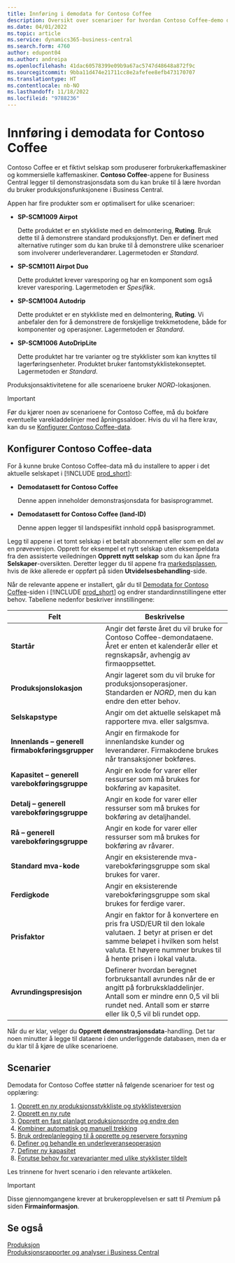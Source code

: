 ```yaml
---
title: Innføring i demodata for Contoso Coffee
description: Oversikt over scenarioer for hvordan Contoso Coffee-demo data kan hjelpe deg å lære hvordan du bruker produksjonsfunksjonene i Business Central.
ms.date: 04/01/2022
ms.topic: article
ms.service: dynamics365-business-central
ms.search.form: 4760
author: edupont04
ms.author: andreipa
ms.openlocfilehash: 41dac60578399e09b9a67ac5747d48648a872f9c
ms.sourcegitcommit: 9bba11d474e21711cc8e2afefee8efb473170707
ms.translationtype: HT
ms.contentlocale: nb-NO
ms.lasthandoff: 11/18/2022
ms.locfileid: "9788236"
---
```

# <a name="introduction-to-contoso-coffee-demo-data"></a>Innføring i demodata for Contoso Coffee

Contoso Coffee er et fiktivt selskap som produserer forbrukerkaffemaskiner og kommersielle kaffemaskiner. **Contoso Coffee**-appene for Business Central legger til demonstrasjonsdata som du kan bruke til å lære hvordan du bruker produksjonsfunksjonene i Business Central.  

Appen har fire produkter som er optimalisert for ulike scenarioer:

- **SP-SCM1009 Airpot**  

  Dette produktet er en stykkliste med en delmontering, **Ruting**. Bruk dette til å demonstrere standard produksjonsflyt. Den er definert med alternative rutinger som du kan bruke til å demonstrere ulike scenarioer som involverer underleverandører. Lagermetoden er *Standard*.  

- **SP-SCM1011 Airpot Duo**  

  Dette produktet krever varesporing og har en komponent som også krever varesporing. Lagermetoden er *Spesifikk*.  

- **SP-SCM1004 Autodrip**  

  Dette produktet er en stykkliste med en delmontering, **Ruting**. Vi anbefaler den for å demonstrere de forskjellige trekkmetodene, både for komponenter og operasjoner. Lagermetoden er *Standard*.

- **SP-SCM1006 AutoDripLite**

  Dette produktet har tre varianter og tre stykklister som kan knyttes til lagerføringsenheter. Produktet bruker fantomstykklistekonseptet. Lagermetoden er *Standard*.

Produksjonsaktivitetene for alle scenarioene bruker *NORD*-lokasjonen.  

> [!IMPORTANT]
> Før du kjører noen av scenarioene for Contoso Coffee, må du bokføre eventuelle varekladdelinjer med åpningssaldoer. Hvis du vil ha flere krav, kan du se [Konfigurer Contoso Coffee-data](#set-up-contoso-coffee-data).

## <a name="set-up-contoso-coffee-data"></a>Konfigurer Contoso Coffee-data

For å kunne bruke Contoso Coffee-data må du installere to apper i det aktuelle selskapet i [!INCLUDE [prod_short](../includes/prod_short.md)]:  

- **Demodatasett for Contoso Coffee**  

    Denne appen inneholder demonstrasjonsdata for basisprogrammet.  
- **Demodatasett for Contoso Coffee (land-ID)**  

    Denne appen legger til landspesifikt innhold oppå basisprogrammet.

Legg til appene i et tomt selskap i et betalt abonnement eller som en del av en prøveversjon. Opprett for eksempel et nytt selskap uten eksempeldata fra den assisterte veiledningen **Opprett nytt selskap** som du kan åpne fra **Selskaper**-oversikten. Deretter legger du til appene fra [markedsplassen](../ui-extensions-install-uninstall.md#install), hvis de ikke allerede er oppført på siden **Utvidelsesbehandling**-side.  

Når de relevante appene er installert, går du til [Demodata for Contoso Coffee](https://businesscentral.dynamics.com/?page=4760)-siden i [!INCLUDE [prod_short](../includes/prod_short.md)] og endrer standardinnstillingene etter behov. Tabellene nedenfor beskriver innstillingene:  

|Felt  |Beskrivelse  |
|---------|---------|
|**Startår** |Angir det første året du vil bruke for Contoso Coffee-demondataene. Året er enten et kalenderår eller et regnskapsår, avhengig av firmaoppsettet.|
|**Produksjonslokasjon** |Angir lageret som du vil bruke for produksjonsoperasjoner. Standarden er *NORD*, men du kan endre den etter behov.|
|**Selskapstype**    |Angir om det aktuelle selskapet må rapportere mva. eller salgsmva. |
|**Innenlands – generell firmabokføringsgrupper**|Angir en firmakode for innenlandske kunder og leverandører. Firmakodene brukes når transaksjoner bokføres. |
|**Kapasitet – generell varebokføringsgruppe**    |Angir en kode for varer eller ressurser som må brukes for bokføring av kapasitet.|
|**Detalj – generell varebokføringsgruppe**    |Angir en kode for varer eller ressurser som må brukes for bokføring av detaljhandel.|
|**Rå – generell varebokføringsgruppe**    |Angir en kode for varer eller ressurser som må brukes for bokføring av råvarer. |
|**Standard mva-kode**    |Angir en eksisterende mva-varebokføringsgruppe som skal brukes for varer.|
|**Ferdigkode**    |Angir en eksisterende varebokføringsgruppe som skal brukes for ferdige varer.|
|**Prisfaktor**     |Angir en faktor for å konvertere en pris fra USD/EUR til den lokale valutaen. *1* betyr at prisen er det samme beløpet i hvilken som helst valuta. Et høyere nummer brukes til å hente prisen i lokal valuta. |
|**Avrundingspresisjon**  |Definerer hvordan beregnet forbruksantall avrundes når de er angitt på forbrukskladdelinjer. Antall som er mindre enn 0,5 vil bli rundet ned. Antall som er større eller lik 0,5 vil bli rundet opp.|

Når du er klar, velger du **Opprett demonstrasjonsdata**-handling. Det tar noen minutter å legge til dataene i den underliggende databasen, men da er du klar til å kjøre de ulike scenarioene.  

## <a name="scenarios"></a>Scenarier

Demodata for Contoso Coffee støtter nå følgende scenarioer for test og opplæring:

1. [Opprett en ny produksjonsstykkliste og stykklisteversjon](create-new-production-bom-version.md)  
2. [Opprett en ny rute](create-new-routing.md)  
3. [Opprett en fast planlagt produksjonsordre og endre den](create-firm-planned-production-order-change.md)  
4. [Kombiner automatisk og manuell trekking](combine-automatic-manual-flushing.md)  
5. [Bruk ordreplanlegging til å opprette og reservere forsyning](order-planning-create-reserve-supply.md)  
6. [Definer og behandle en underleveranseoperasjon](set-up-process-subcontracting-operation.md)  
7. [Definer ny kapasitet](set-up-new-capacity.md)  
8. [Forutse behov for varevarianter med ulike stykklister tildelt](variants.md)  

Les trinnene for hvert scenario i den relevante artikkelen.  

> [!IMPORTANT]
> Disse gjennomgangene krever at brukeropplevelsen er satt til *Premium* på siden **Firmainformasjon**.

## <a name="see-also"></a>Se også

[Produksjon](../production-manage-manufacturing.md)  
[Produksjonsrapporter og analyser i Business Central](../production-reports.md)  
